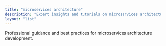 ```yaml
---
title: "microservices architecture"
description: "Expert insights and tutorials on microservices architecture"
layout: "list"
---
```


Professional guidance and best practices for microservices architecture development.
